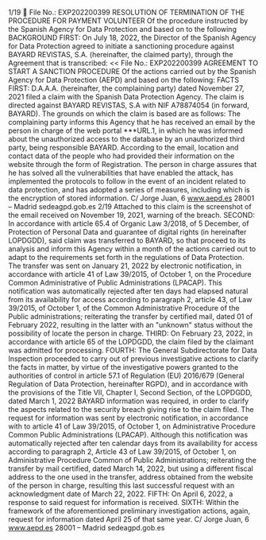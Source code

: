 1/19
 File No.: EXP202200399
RESOLUTION OF TERMINATION OF THE PROCEDURE FOR PAYMENT
VOLUNTEER
Of the procedure instructed by the Spanish Agency for Data Protection and based on
to the following
BACKGROUND
FIRST: On July 18, 2022, the Director of the Spanish Agency for
Data Protection agreed to initiate a sanctioning procedure against BAYARD REVISTAS,
S.A. (hereinafter, the claimed party), through the Agreement that is transcribed:
<<
File No.: EXP202200399
AGREEMENT TO START A SANCTION PROCEDURE
Of the actions carried out by the Spanish Agency for Data Protection
(AEPD) and based on the following:
FACTS
FIRST: D.A.A.A. (hereinafter, the complaining party) dated November 27,
2021 filed a claim with the Spanish Data Protection Agency. The
claim is directed against BAYARD REVISTAS, S.A with NIF A78874054 (in
forward, BAYARD). The grounds on which the claim is based are as follows:
The complaining party informs this Agency that he has received an email
by the person in charge of the web portal \*\*\*URL.1, in which he was informed about the
unauthorized access to the database by an unauthorized third party,
being responsible BAYARD.
According to the email, location and contact data of the
people who had provided their information on the website through the form of
Registration.
The person in charge assures that he has solved all the vulnerabilities that have
enabled the attack, has implemented the protocols to follow in the event of an incident
related to data protection, and has adopted a series of measures, including
which is the encryption of stored information.
C/ Jorge Juan, 6 www.aepd.es
28001 – Madrid sedeagpd.gob.es
2/19
Attached to this claim is the screenshot of the email received
on November 19, 2021, warning of the breach.
SECOND: In accordance with article 65.4 of Organic Law 3/2018, of 5
December, of Protection of Personal Data and guarantee of digital rights (in
hereinafter LOPDGDD), said claim was transferred to BAYARD, so that
proceed to its analysis and inform this Agency within a month of the
actions carried out to adapt to the requirements set forth in the regulations of
Data Protection.
The transfer was sent on January 21, 2022 by electronic notification,
in accordance with article 41 of Law 39/2015, of October 1, on the Procedure
Common Administrative of Public Administrations (LPACAP).
This notification was automatically rejected after ten days had elapsed
natural from its availability for access according to paragraph 2, article
43, of Law 39/2015, of October 1, of the Common Administrative Procedure of the
Public administrations; reiterating the transfer by certified mail, dated 01
of February 2022, resulting in the latter with an "unknown" status without the possibility of
locate the person in charge.
THIRD: On February 23, 2022, in accordance with article 65 of the
LOPDGDD, the claim filed by the claimant was admitted for processing.
FOURTH: The General Subdirectorate for Data Inspection proceeded to carry out
of previous investigative actions to clarify the facts in
matter, by virtue of the investigative powers granted to the authorities of
control in article 57.1 of Regulation (EU) 2016/679 (General Regulation of
Data Protection, hereinafter RGPD), and in accordance with the provisions of the
Title VII, Chapter I, Second Section, of the LOPDGDD, dated March 1,
2022 BAYARD information was required, in order to clarify the aspects
related to the security breach giving rise to the claim filed.
The request for information was sent by electronic notification, in accordance with
to article 41 of Law 39/2015, of October 1, on Administrative Procedure
Common Public Administrations (LPACAP).
Although this notification was automatically rejected after ten
calendar days from its availability for access according to paragraph 2,
Article 43 of Law 39/2015, of October 1, on Administrative Procedure
Common of Public Administrations; reiterating the transfer by mail
certified, dated March 14, 2022, but using a different fiscal address
to the one used in the transfer, address obtained from the website of the person in charge, resulting
this last successful request with an acknowledgment date of March 22, 2022.
FIFTH: On April 6, 2022, a response to said request for information is received.
SIXTH: Within the framework of the aforementioned preliminary investigation actions,
again, request for information dated April 25 of that same year.
C/ Jorge Juan, 6 www.aepd.es
28001 – Madrid sedeagpd.gob.es
